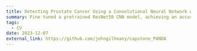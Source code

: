 ```yaml
---
title: Detecting Prostate Cancer Using a Convolutional Neural Network with Transfer Learning
summary: Fine tuned a pretrained ResNet50 CNN model, achieving an accuracy greater than 89%. Employed tiling and stitching techniques to have the model output a probability shaded cancer mask overlayed on a whole-slide image. Deployed model on a streamlit app, where custom tissue samples can be uploaded and tested 
tags:
  - CV
date: 2023-12-07
external_link: https://github.com/johngilheany/capstone_PANDA
---
```

